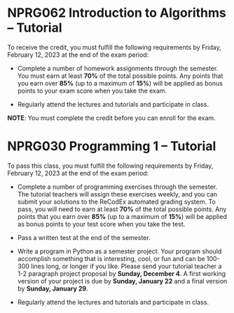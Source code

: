 # NPRG062 Introduction to Algorithms – Tutorial 

To receive the credit, you must fulfill the following requirements by Friday, February 12, 2023 at the end of the exam period:
 - Complete a number of homework assignments through the semester. You must earn at least __70%__ of the total possible points. Any points that you earn over __85%__ (up to a maximum of __15%__) will be applied as bonus points to your exam score when you take the exam.

 - Regularly attend the lectures and tutorials and participate in class.

__NOTE__: You must complete the credit before you can enroll for the exam.


# NPRG030 Programming 1 – Tutorial 

To pass this class, you must fulfill the following requirements by Friday, February 12, 2023 at the end of the exam period:

- Complete a number of programming exercises through the semester. The tutorial teachers will assign these exercises weekly, and you can submit your solutions to the ReCodEx automated grading system. To pass, you will need to earn at least __70%__ of the total possible points. Any points that you earn over __85%__ (up to a maximum of __15%__) will be applied as bonus points to your test score when you take the test.

- Pass a written test at the end of the semester.

- Write a program in Python as a semester project. Your program should accomplish something that is interesting, cool, or fun and can be 100-300 lines long, or longer if you like. Please send your tutorial teacher a 1-2 paragraph project proposal by __Sunday, December 4__. A first working version of your project is due by __Sunday, January 22__ and a final version by __Sunday, January 29__.

- Regularly attend the lectures and tutorials and participate in class.